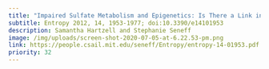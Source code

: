 ```yaml
---
title: "Impaired Sulfate Metabolism and Epigenetics: Is There a Link in Autism?"
subtitle: Entropy 2012, 14, 1953-1977; doi:10.3390/e14101953
description: Samantha Hartzell and Stephanie Seneff
image: /img/uploads/screen-shot-2020-07-05-at-6.22.53-pm.png
link: https://people.csail.mit.edu/seneff/Entropy/entropy-14-01953.pdf
priority: 32
---
```

